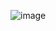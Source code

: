 ![image](https://github.com/xiayushu/RCTM-soil-carbon/assets/113474190/d53f3807-46b1-444d-bc64-9dfc547584b6)

